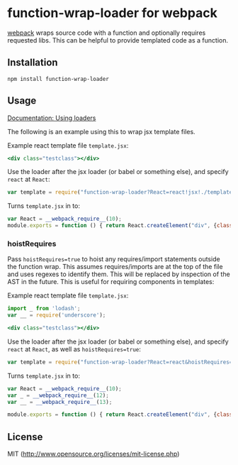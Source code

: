 # function-wrap-loader for webpack

[webpack](http://webpack.github.io/) wraps source code with a function and optionally requires requested libs. This can be helpful to provide templated code as a function.

## Installation

`npm install function-wrap-loader`

## Usage

[Documentation: Using loaders](http://webpack.github.io/docs/using-loaders.html)

The following is an example using this to wrap jsx template files.

Example react template file ```template.jsx```:
```jsx
<div class="testclass"></div>
```

Use the loader after the jsx loader (or babel or something else), and specify ```react``` at ```React```:
```javascript
var template = require("function-wrap-loader?React=react!jsx!./template.jsx");
```

Turns ```template.jsx``` in to:
```javascript
var React = __webpack_require__(10);
module.exports = function () { return React.createElement("div", {class: "testclass"}) };
```

### hoistRequires

Pass ```hoistRequires=true``` to hoist any requires/import statements outside the function wrap. This assumes requires/imports are at the top of the file and uses regexes to identify them. This will be replaced by inspection of the AST in the future. This is useful for requiring components in templates:
 
Example react template file ```template.jsx```:
```jsx
import _ from 'lodash';
var __ = require('underscore');

<div class="testclass"></div>
```

Use the loader after the jsx loader (or babel or something else), and specify ```react``` at ```React```, as well as ```hoistRequires=true```:
```javascript
var template = require("function-wrap-loader?React=react&hoistRequires=true!jsx!./template.jsx");
```

Turns ```template.jsx``` in to:
```javascript
var React = __webpack_require__(10);
var _ = __webpack_require__(12);
var __ = __webpack_require__(13);

module.exports = function () { return React.createElement("div", {class: "testclass"}) };
```                                                                                                                                 

## License

MIT (http://www.opensource.org/licenses/mit-license.php)

